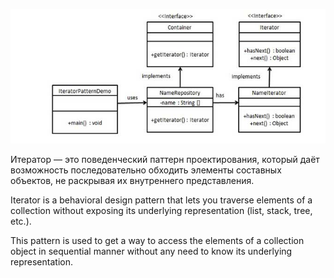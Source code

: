![iterator](https://raw.githubusercontent.com/AdilhanKaikenov/gof-design-patterns/master/behavioral/iterator/etc/iterator.png)

Итератор — это поведенческий паттерн проектирования, который даёт возможность последовательно обходить элементы составных объектов,
не раскрывая их внутреннего представления.

Iterator is a behavioral design pattern that lets you traverse elements of a collection without exposing its underlying representation 
(list, stack, tree, etc.).

This pattern is used to get a way to access the elements of a collection object in sequential manner without any need to know its 
underlying representation.
